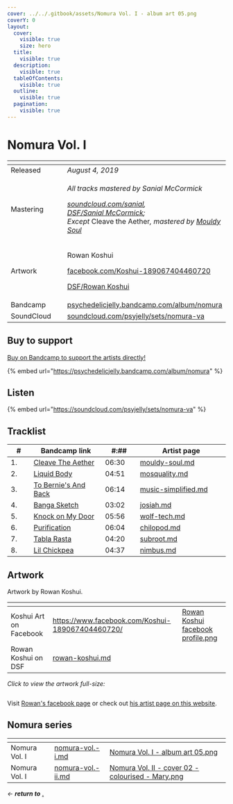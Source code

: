 ```yaml
---
cover: ../../.gitbook/assets/Nomura Vol. I - album art 05.png
coverY: 0
layout:
  cover:
    visible: true
    size: hero
  title:
    visible: true
  description:
    visible: true
  tableOfContents:
    visible: true
  outline:
    visible: true
  pagination:
    visible: true
---
```


# Nomura Vol. I

<table data-header-hidden><thead><tr><th width="117"></th><th></th></tr></thead><tbody><tr><td>Released</td><td><em>August 4, 2019</em></td></tr><tr><td>Mastering</td><td><p><em>All tracks mastered by Sanial McCormick</em> </p><p><a href="https://soundcloud.com/sanial"><em>soundcloud.com/sanial</em></a><em>,</em> <a href="../../artists/mastering/sanial-mccormick.md"><em>DSF/Sanial McCormick</em></a><em>;</em> <br><em>Except</em> Cleave the Aether<em>, mastered by</em> <a href="../../artists/musicians/mouldy-soul.md"><em>Mouldy Soul</em></a> </p></td></tr><tr><td>Artwork</td><td><p>Rowan Koshui </p><p><a href="https://www.facebook.com/Koshui-189067404460720/">facebook.com/Koshui-189067404460720</a> </p><p><a href="../../artists/graphic/rowan-koshui.md">DSF/Rowan Koshui</a> </p></td></tr><tr><td>Bandcamp</td><td><a href="https://psychedelicjelly.bandcamp.com/album/nomura">psychedelicjelly.bandcamp.com/album/nomura</a></td></tr><tr><td>SoundCloud</td><td><a href="https://soundcloud.com/psyjelly/sets/nomura-va">soundcloud.com/psyjelly/sets/nomura-va</a></td></tr></tbody></table>

## Buy to support

[Buy on Bandcamp to support the artists directly!](https://psychedelicjelly.bandcamp.com/album/nomura)&#x20;

{% embed url="https://psychedelicjelly.bandcamp.com/album/nomura" %}

## Listen

{% embed url="https://soundcloud.com/psyjelly/sets/nomura-va" %}

## Tracklist

<table><thead><tr><th width="49">#</th><th width="183.3333740234375">Bandcamp link</th><th width="75">#:##</th><th width="233">Artist page</th></tr></thead><tbody><tr><td>1.</td><td><a href="https://psychedelicjelly.bandcamp.com/track/cleave-the-aether">Cleave The Aether</a> </td><td>06:30</td><td><a data-mention href="../../artists/musicians/mouldy-soul.md">mouldy-soul.md</a></td></tr><tr><td>2.</td><td><a href="https://psychedelicjelly.bandcamp.com/track/liquid-body">Liquid Body</a> </td><td>04:51</td><td><a data-mention href="../../artists/musicians/mosquality.md">mosquality.md</a></td></tr><tr><td>3.</td><td><a href="https://psychedelicjelly.bandcamp.com/track/to-bernies-and-back">To Bernie's And Back</a> </td><td>06:14</td><td><a data-mention href="../../artists/musicians/music-simplified.md">music-simplified.md</a></td></tr><tr><td>4.</td><td><a href="https://psychedelicjelly.bandcamp.com/track/banga-sketch">Banga Sketch</a> </td><td>03:02</td><td><a data-mention href="../../artists/musicians/josiah.md">josiah.md</a></td></tr><tr><td>5.</td><td><a href="https://psychedelicjelly.bandcamp.com/track/knock-on-my-door">Knock on My Door</a> </td><td>05:56</td><td><a data-mention href="../../artists/musicians/wolf-tech.md">wolf-tech.md</a></td></tr><tr><td>6.</td><td><a href="https://psychedelicjelly.bandcamp.com/track/purification">Purification</a> </td><td>06:04</td><td><a data-mention href="../../artists/musicians/chilopod.md">chilopod.md</a></td></tr><tr><td>7.</td><td><a href="https://psychedelicjelly.bandcamp.com/track/tabla-rasta">Tabla Rasta</a> </td><td>04:20</td><td><a data-mention href="../../artists/musicians/subroot.md">subroot.md</a></td></tr><tr><td>8.</td><td><a href="https://psychedelicjelly.bandcamp.com/track/lil-chickpea">Lil Chickpea</a> </td><td>04:37</td><td><a data-mention href="../../artists/musicians/nimbus.md">nimbus.md</a></td></tr></tbody></table>

## Artwork

Artwork by Rowan Koshui.

<table data-card-size="large" data-view="cards"><thead><tr><th></th><th data-hidden data-card-target data-type="content-ref"></th><th data-hidden data-card-cover data-type="files"></th></tr></thead><tbody><tr><td>Koshui Art on Facebook</td><td><a href="https://www.facebook.com/Koshui-189067404460720/">https://www.facebook.com/Koshui-189067404460720/</a></td><td><a href="../../.gitbook/assets/Rowan Koshui facebook profile.png">Rowan Koshui facebook profile.png</a></td></tr><tr><td>Rowan Koshui on DSF</td><td><a href="../../artists/graphic/rowan-koshui.md">rowan-koshui.md</a></td><td></td></tr></tbody></table>

_Click to view the artwork full-size:_

<figure><img src="../../.gitbook/assets/Nomura Vol. I - album art 05.png" alt=""><figcaption></figcaption></figure>

Visit [Rowan's facebook page](https://www.facebook.com/Koshui-189067404460720/) or check out [his artist page on this website](../../artists/graphic/rowan-koshui.md).

## Nomura series

<table data-view="cards"><thead><tr><th></th><th data-card-target data-type="content-ref"></th><th data-hidden data-card-cover data-type="files"></th></tr></thead><tbody><tr><td>Nomura Vol. I</td><td><a href="nomura-vol.-i.md">nomura-vol.-i.md</a></td><td><a href="../../.gitbook/assets/Nomura Vol. I - album art 05.png">Nomura Vol. I - album art 05.png</a></td></tr><tr><td>Nomura Vol. I</td><td><a href="nomura-vol.-ii.md">nomura-vol.-ii.md</a></td><td><a href="../../.gitbook/assets/Nomura Vol. II - cover 02 - colourised - Mary.png">Nomura Vol. II - cover 02 - colourised - Mary.png</a></td></tr></tbody></table>

_← **return to**_ [.](./ "mention")&#x20;
